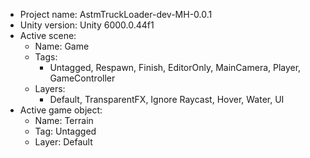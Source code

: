 <!-- UNITY CODE ASSIST INSTRUCTIONS START -->
- Project name: AstmTruckLoader-dev-MH-0.0.1
- Unity version: Unity 6000.0.44f1
- Active scene:
  - Name: Game
  - Tags:
    - Untagged, Respawn, Finish, EditorOnly, MainCamera, Player, GameController
  - Layers:
    - Default, TransparentFX, Ignore Raycast, Hover, Water, UI
- Active game object:
  - Name: Terrain
  - Tag: Untagged
  - Layer: Default
<!-- UNITY CODE ASSIST INSTRUCTIONS END -->